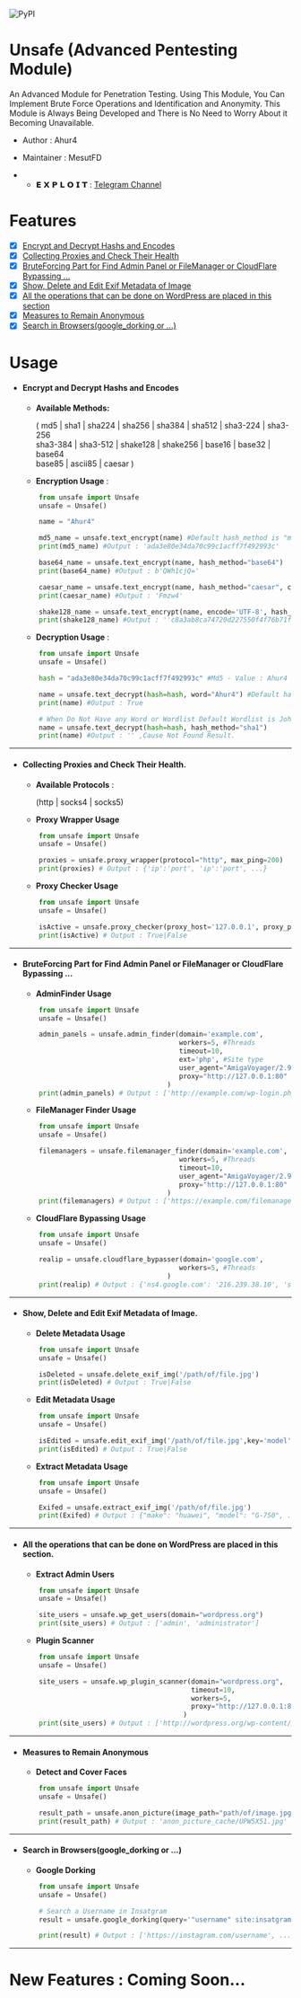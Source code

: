![PyPI](https://img.shields.io/pypi/v/unsafe)
# Unsafe (Advanced Pentesting Module)
An Advanced Module for Penetration Testing.
Using This Module, You Can Implement Brute Force Operations and Identification and Anonymity.
This Module is Always Being Developed and There is No Need to Worry About it Becoming Unavailable.
- Author : Ahur4
- Maintainer : MesutFD

- - 𝗘 𝗫 𝗣 𝗟 𝗢 𝗜 𝗧 : [Telegram Channel](https://t.me/ExploitPriv8)


# Features
- [x] [Encrypt and Decrypt Hashs and Encodes](https://github.com/ahur4/unsafe#encrypt-and-decrypt-hashs-and-encodes)
- [x] [Collecting Proxies and Check Their Health](https://github.com/ahur4/unsafe#collecting-proxies-and-check-their-health)
- [x] [BruteForcing Part for Find Admin Panel or FileManager or CloudFlare Bypassing ...](https://github.com/ahur4/unsafe#bruteforcing-part-for-find-admin-panel-or-filemanager-or-cloudflare-bypassing)
- [x] [Show, Delete and Edit Exif Metadata of Image](https://github.com/ahur4/unsafe#show-delete-and-edit-exif-metadata-of-image)
- [x] [All the operations that can be done on WordPress are placed in this section](https://github.com/ahur4/unsafe#all-the-operations-that-can-be-done-on-wordpress-are-placed-in-this-section)
- [x] [Measures to Remain Anonymous](https://github.com/ahur4/unsafe#measures-to-remain-anonymous)
- [x] [Search in Browsers(google_dorking or ...)](https://github.com/ahur4/unsafe#search-in-browsers-google_dorking-or-)

# Usage
- #### Encrypt and Decrypt Hashs and Encodes
    - **Available Methods:**

        ( md5 | sha1 | sha224 | sha256 | sha384 | sha512 | sha3-224 | sha3-256 \
        sha3-384 | sha3-512 | shake128 | shake256 | base16 | base32 | base64 \
        base85 | ascii85 | caesar )

    - **Encryption Usage** :
    ```python
        from unsafe import Unsafe
        unsafe = Unsafe()
    
        name = "Ahur4"
    
        md5_name = unsafe.text_encrypt(name) #Default hash_method is "md5"
        print(md5_name) #Output : 'ada3e80e34da70c99c1acff7f492993c'
    
        base64_name = unsafe.text_encrypt(name, hash_method="base64")
        print(base64_name) #Output : b'QWh1cjQ='
    
        caesar_name = unsafe.text_encrypt(name, hash_method="caesar", count=5)
        print(caesar_name) #Output : 'Fmzw4'
    
        shake128_name = unsafe.text_encrypt(name, encode='UTF-8', hash_method="shake128", count=15)
        print(shake128_name) #Output : ''c8a3ab8ca74720d227550f4f76b71f''
    
    ```
    - **Decryption Usage** :
    ```python
        from unsafe import Unsafe
        unsafe = Unsafe()

        hash = "ada3e80e34da70c99c1acff7f492993c" #Md5 - Value : Ahur4

        name = unsafe.text_decrypt(hash=hash, word="Ahur4") #Default hash_method is "md5"
        print(name) #Output : True

        # When Do Not Have any Word or Wordlist Default Wordlist is John The Ripper Wordlist
        name = unsafe.text_decrypt(hash=hash, hash_method="sha1")
        print(name) #Output : '' ,Cause Not Found Result.

    ```
---
- #### Collecting Proxies and Check Their Health.
    - **Available Protocols** :

        (http | socks4 | socks5)
    - **Proxy Wrapper Usage**
    ```python
        from unsafe import Unsafe
        unsafe = Unsafe()

        proxies = unsafe.proxy_wrapper(protocol="http", max_ping=200)
        print(proxies) # Output : {'ip':'port', 'ip':'port', ...}
    ```
    - **Proxy Checker Usage**
    ```python
        from unsafe import Unsafe
        unsafe = Unsafe()

        isActive = unsafe.proxy_checker(proxy_host='127.0.0.1', proxy_port='80', protocol='http', timeout=10)
        print(isActive) # Output : True|False
    ```
---
- #### BruteForcing Part for Find Admin Panel or FileManager or CloudFlare Bypassing ...
    - **AdminFinder Usage**
    ```python
        from unsafe import Unsafe
        unsafe = Unsafe()

        admin_panels = unsafe.admin_finder(domain='example.com',
                                           workers=5, #Threads
                                           timeout=10,
                                           ext='php', #Site type
                                           user_agent="AmigaVoyager/2.95 (compatible; MC680x0; AmigaOS; SV1)",
                                           proxy="http://127.0.0.1:80"
                                        )
        print(admin_panels) # Output : ['http://example.com/wp-login.php']
    ```
    - **FileManager Finder Usage**
    ```python
        from unsafe import Unsafe
        unsafe = Unsafe()

        filemanagers = unsafe.filemanager_finder(domain='example.com',
                                           workers=5, #Threads
                                           timeout=10,
                                           user_agent="AmigaVoyager/2.95 (compatible; MC680x0; AmigaOS; SV1)",
                                           proxy="http://127.0.0.1:80"
                                        )
        print(filemanagers) # Output : ['https://example.com/filemanager/', 'https://example.com/filemanager/index.php']
    ```
    - **CloudFlare Bypassing Usage**
    ```python
        from unsafe import Unsafe
        unsafe = Unsafe()

        realip = unsafe.cloudflare_bypasser(domain='google.com',
                                           workers=5, #Threads
                                        )
        print(realip) # Output : {'ns4.google.com': '216.239.38.10', 'search.google.com': '142.251.39.14', ....}
    ```
---
- #### Show, Delete and Edit Exif Metadata of Image.
    - **Delete Metadata Usage**
    ```python
        from unsafe import Unsafe
        unsafe = Unsafe()

        isDeleted = unsafe.delete_exif_img('/path/of/file.jpg')
        print(isDeleted) # Output : True|False
    ```
    - **Edit Metadata Usage**
    ```python
        from unsafe import Unsafe
        unsafe = Unsafe()

        isEdited = unsafe.edit_exif_img('/path/of/file.jpg',key='model', value='unsafe')
        print(isEdited) # Output : True|False
    ```
    - **Extract Metadata Usage**
    ```python
        from unsafe import Unsafe
        unsafe = Unsafe()

        Exifed = unsafe.extract_exif_img('/path/of/file.jpg')
        print(Exifed) # Output : {"make": "huawei", "model": "G-750", ...}
    ```
---
- #### All the operations that can be done on WordPress are placed in this section.
    - **Extract Admin Users**
    ```python
        from unsafe import Unsafe
        unsafe = Unsafe()

        site_users = unsafe.wp_get_users(domain="wordpress.org")
        print(site_users) # Output : ['admin', 'administrator']
    ```
    - **Plugin Scanner**
    ```python
        from unsafe import Unsafe
        unsafe = Unsafe()

        site_users = unsafe.wp_plugin_scanner(domain="wordpress.org",
                                              timeout=10,
                                              workers=5,
                                              proxy="http://127.0.0.1:80"
                                            )
        print(site_users) # Output : ['http://wordpress.org/wp-content/plugins/wordpress-seo/',....]
    ```
---
- #### Measures to Remain Anonymous
    - **Detect and Cover Faces**
    ```python
        from unsafe import Unsafe
        unsafe = Unsafe()

        result_path = unsafe.anon_picture(image_path="path/of/image.jpg")
        print(result_path) # Output : 'anon_picture_cache/UPW5X51.jpg'
    ```
---
- #### Search in Browsers(google_dorking or ...)
    - **Google Dorking**
    ```python
        from unsafe import Unsafe
        unsafe = Unsafe()

        # Search a Username in Insatgram
        result = unsafe.google_dorking(query='"username" site:insatgram.com')

        print(result) # Output : ['https://instagram.com/username', ....]
    ```
---
# New Features : Coming Soon...